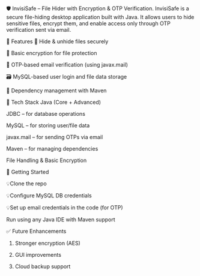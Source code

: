 🛡️ InvisiSafe – File Hider with Encryption & OTP Verification.
InvisiSafe is a secure file-hiding desktop application built with Java. It allows users to hide sensitive files, encrypt them, and enable access only through OTP verification sent via email.

🔧 Features
🔐 Hide & unhide files securely

🔑 Basic encryption for file protection

📧 OTP-based email verification (using javax.mail)

🗃️ MySQL-based user login and file data storage

🔄 Dependency management with Maven

🧠 Tech Stack
Java (Core + Advanced)

JDBC – for database operations

MySQL – for storing user/file data

javax.mail – for sending OTPs via email

Maven – for managing dependencies

File Handling & Basic Encryption

🚀 Getting Started

💡Clone the repo

💡Configure MySQL DB credentials

💡Set up email credentials in the code (for OTP)

Run using any Java IDE with Maven support

✅ Future Enhancements
1. Stronger encryption (AES)

2. GUI improvements

3. Cloud backup support
